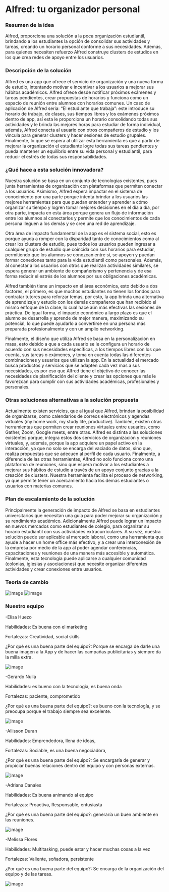 # Alfred: tu organizador personal #
### Resumen de la idea
Alfred, proporciona una solución a la poca organización estudiantil, brindando a los estudiantes la opción de consolidar sus actividades y tareas, creando un horario personal conforme a sus necesidades. Además, para quienes necesiten refuerzo Alfred construye clusters de estudios en los que crea redes de apoyo entre los usuarios. 
### Descripción de la solución
Alfred es una app que ofrece el servicio de organización y una nueva forma de estudio, intentando motivar e incentivar a los usuarios a mejorar sus hábitos académicos. Alfred ofrece desde notificar próximos exámenes y tareas pendientes, crear propuestas de horarios y funciona como un espacio de reunión entre alumnos con horarios comunes. 
Un caso de aplicación de Alfred seria:
“El estudiante que trabaja”: este introduce su horario de trabajo, de clases, sus tiempos libres y los exámenes próximos dentro de app, así esta le proporciona un horario consolidando todas sus actividades y le brinda las mejores horas para estudiar de forma individual, además, Alfred conecta al usuario con otros compañeros de estudio y los vincula para generar clusters y hacer sesiones de estudio grupales.
Finalmente, lo que se espera al utilizar esta herramienta es que a partir de mejorar la organización el estudiante logre todas sus tareas pendientes y pueda mantener un equilibrio entre su vida personal y estudiantil, para reducir el estrés de todas sus responsabilidades. 

### ¿Qué hace a esta solución innovadora?
Nuestra solución se basa en un conjunto de tecnologías existentes, pues junta herramientas de organización con plataformas que permiten conectar a los usuarios. Asimismo, Alfred espera impactar en el sistema de conocimiento por una parte porque intenta brindar a los usuarios las mejores herramientas para que puedan entender y aprender a cómo organizar su tiempo y logren tomar mejores decisiones en el día a día, por otra parte, impacta en esta área porque genera un flujo de información entre los alumnos al conectarlos y permite que los conocimientos de cada persona lleguen a los demás y se cree una red de aprendizaje. 

Otra área de impacto fundamental de la app es el sistema social, esto es porque ayuda a romper con la disparidad tanto de conocimientos como al crear los clusters de estudio, pues todos los usuarios pueden ingresar a cualquier grupo de estudio que coincida con sus horarios para estudiar, permitiendo que los alumnos se conozcan entre sí, se apoyen y puedan formar conexiones tanto para la vida estudiantil como personales. Además, al conectar a los usuarios con otros que realizan actividades similares, se espera generar un ambiente de compañerismo y pertenencia y de esa forma reducir el estrés de los alumnos por sus obligaciones académicas. 

Alfred también tiene un impacto en el área económica, esto debido a dos factores, el primero, es que muchos estudiantes no tienen los fondos para contratar tutores para reforzar temas, por esto, la app brinda una alternativa de aprendizaje y estudio con los demás compañeros que han recibido el mismo enfoque de la clase, lo cual hace aún más efectivas las sesiones de práctica. De igual forma, el impacto económico a largo plazo es que el alumno se desarrolla y aprende de mejor manera, maximizando su potencial, lo que puede ayudarlo a convertirse en una persona más preparada profesionalmente y con un amplio networking. 

Finalmente, el diseño que utiliza Alfred se basa en la personalización en masa, esto debido a que a cada usuario se le configura un horario de acuerdo con sus necesidades específicas, a los tiempos libres con los que cuenta, sus tareas o exámenes, y toma en cuenta todas las diferentes combinaciones y usuarios que utilizan la app. En la actualidad el mercado busca productos y servicios que se adapten cada vez mas a sus necesidades, es por eso que Alfred tiene el objetivo de conocer las necesidades de planificación del cliente y crear las opciones que más le favorezcan para cumplir con sus actividades académicas, profesionales y personales. 

### Otras soluciones alternativas a la solución propuesta
Actualmente existen servicios, que al igual que Alfred, brindan la posibilidad de organizarse, como calendarios de correos electrónicos y agendas virtuales (my home work, my study life, productive). También, existen otras herramientas que permiten crear reuniones virtuales entre usuarios, como Gather, Zoom, Google meets, entre otras. Alfred es distinta a las soluciones existentes porque, integra estos dos servicios de organización y reuniones virtuales, y, además, porque la app adquiere un papel activo en la interacción, ya que no solo se encarga del vaciado de datos, sino que, realiza propuestas que se adecuen al perfil de cada usuario. Finalmente, a diferencia de las otras herramientas, Alfred no solo funciona como una plataforma de reuniones, sino que espera motivar a los estudiantes a mejorar sus hábitos de estudio a través de un apoyo conjunto gracias a la creación de clusters. Nuestra herramienta facilita el proceso de networking, ya que permite tener un acercamiento hacia los demás estudiantes o usuarios con materias comunes. 

### Plan de escalamiento de la solución

Principalmente la generación de impacto de Alfred se basa en estudiantes universitarios que necesitan una guía para poder mejorar su organización y su rendimiento académico. Adicionalmente Alfred puede lograr un impacto en nuevos mercados como estudiantes de colegio, para organizar su horario estudiantil con sus actividades extracurriculares. A su vez, nuestra solución puede ser aplicable al mercado laboral, como una herramienta que ayude a hacer un home office más efectivo, y a crear una interconexión de la empresa por medio de la app al poder agendar conferencias, capacitaciones y reuniones de una manera más accesible y automática. Finalmente, esta tecnología puede aplicarse a cualquier comunidad (colonias, iglesias y asociaciones) que necesite organizar diferentes actividades y crear conexiones entre usuarios. 

### Teoría de cambio 
![image](https://user-images.githubusercontent.com/86166139/122651891-eeb15d00-d0f8-11eb-97c3-0825e1628926.png)
![image](https://user-images.githubusercontent.com/86166139/122651980-7008ef80-d0f9-11eb-94b0-436bdc5ee65d.png)


### Nuestro equipo 

-Elisa Huezo

Habilidades: Es buena con el marketing

Fortalezas: Creatividad, social skills

¿Por qué es una buena parte del equipo?: Porque se encarga de darle una buena imagen a la App y de hacer las campañas publicitarias y siempre da la milla extra.

![image](https://user-images.githubusercontent.com/86166139/122652019-c4ac6a80-d0f9-11eb-9d29-b1a2ddfcf1a4.png)


-Gerardo Nuila

Habilidades: es bueno con la tecnología, es buena onda

Fortalezas: paciente, comprometido

¿Por qué es una buena parte del equipo?: es bueno con la tecnología, y se preocupa porque el trabajo siempre sea excelente. 

![image](https://user-images.githubusercontent.com/86166139/122652026-ca09b500-d0f9-11eb-86e3-dcc0692eea2b.png)


-Allisson Duran

Habilidades: Emprendedora, llena de ideas, 

Fortalezas: Sociable, es una buena negociadora, 

¿Por qué es una buena parte del equipo?: Se encargaría de generar y propiciar buenas relaciones dentro del equipo y con personas externas. 

![image](https://user-images.githubusercontent.com/86166139/122652029-cece6900-d0f9-11eb-9de5-94891d90524d.png)

-Adriana Canales

Habilidades: Es buena animando al equipo

Fortalezas: Proactiva, Responsable, entusiasta

¿Por qué es una buena parte del equipo?: generaría un buen ambiente en las reuniones. 

![image](https://user-images.githubusercontent.com/86166139/122652036-d5f57700-d0f9-11eb-8804-676c6dc8661f.png)

-Melissa Flores

Habilidades: Multitasking, puede estar y hacer muchas cosas a la vez 

Fortalezas: Valiente, soñadora, persistente 

¿Por qué es una buena parte del equipo?: Se encarga de la organización del equipo y de las tareas. 

![image](https://user-images.githubusercontent.com/86166139/122652040-db52c180-d0f9-11eb-8614-a37b1c79a1b8.png)




